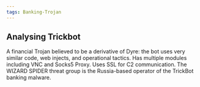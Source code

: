 ```yaml
---
tags: Banking-Trojan
---
```

## Analysing Trickbot

A financial Trojan believed to be a derivative of Dyre: the bot uses very similar code, web injects, and operational tactics. Has multiple modules including VNC and Socks5 Proxy. Uses SSL for C2 communication.
The WIZARD SPIDER threat group is the Russia-based operator of the TrickBot banking malware.

